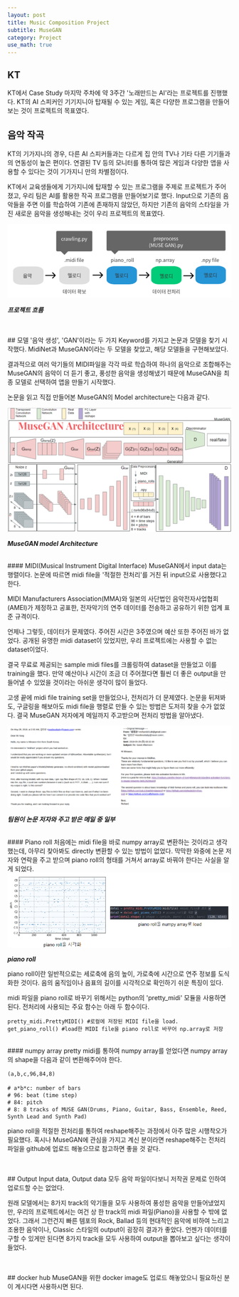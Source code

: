 ```yaml
---
layout: post
title: Music Composition Project
subtitle: MuseGAN
category: Project
use_math: true
---
```


## KT
KT에서 Case Study 마지막 주차에 약 3주간 '노래만드는 AI'라는 프로젝트를 진행했다. KT의 AI 스피커인 기기지니아 탑재될 수 있는 게임, 혹은 다양한 프로그램을 만들어보는 것이 프로젝트의 목표였다.

## 음악 작곡
KT의 기가지니의 경우, 다른 AI 스피커들과는 다르게 집 안의 TV나 기타 다른 기기들과의 연동성이 높은 편이다. 연결된 TV 등의 모니터를 통하여 많은 게임과 다양한 앱을 사용할 수 있다는 것이 기가지니 만의 차별점이다.

KT에서 교육생들에게 기가지니에 탑재할 수 있는 프로그램을 주제로 프로젝트가 주어졌고, 우리 팀은 AI를 활용한 작곡 프로그램을 만들어보기로 했다. Input으로 기존의 음악들을 주면 이를 학습하여 기존에 존재하지 않았던, 하지만 기존의 음악의 스타일을 가진 새로운 음악을 생성해내는 것이 우리 프로젝트의 목표였다.

<img src = '/post_img/180901/musegan_1.png'/>

___프로젝트 흐름___

<br>
<br>
## 모델
'음악 생성', 'GAN'이라는 두 가지 Keyword를 가지고 논문과 모델을 찾기 시작했다. MidiNet과 MuseGAN이라는 두 모델을 찾았고, 해당 모델들을 구현해보았다.

결과적으로 여러 악기들의 MIDI파일을 각각 따로 학습하여 하나의 음악으로 조합해주는 MuseGAN의 음악이 더 듣기 좋고, 풍성한 음악을 생성해냈기 때문에 MuseGAN을 최종 모델로 선택하여 앱을 만들기 시작했다.

논문을 읽고 직접 만들어본 MuseGAN의 Model architecture는 다음과 같다.

<img src = '/post_img/180901/musegan_0.png'/>

___MuseGAN model Architecture___

<br>
#### MIDI(Musical Instrument Digital Interface)
MuseGAN에서 input data는 행렬이다. 논문에 따르면 midi file을 '적절한 전처리'를 거친 뒤 input으로 사용했다고 한다.

MIDI Manufacturers Association(MMA)와 일본의 사단법인 음악전자사업협회(AMEI)가 제정하고 공표한, 전자악기의 연주 데이터를 전송하고 공유하기 위한 업계 표준 규격이다.

언제나 그렇듯, 데이터가 문제였다. 주어진 시간은 3주였으며 예산 또한 주어진 바가 없었다. 공개된 유명한 midi dataset이 있었지만, 우리 프로젝트에는 사용할 수 없는 dataset이었다.

결국 무료로 제공되는 sample midi files를 크롤링하여 dataset을 만들었고 이를 training을 했다. 만약 예산이나 시간이 조금 더 주어졌다면 훨씬 더 좋은 output을 만들어낼 수 있었을 것이라는 아쉬운 생각이 많이 들었다.

고생 끝에 midi file training set을 만들었으나, 전처리가 더 문제였다. 논문을 뒤져봐도, 구글링을 해보아도 midi file을 행렬로 만들 수 있는 방법은 도저히 찾을 수가 없었다. 결국 MuseGAN 저자에게 메일까지 주고받으며 전처리 방법을 알아냈다.

<img src = '/post_img/180901/musegan_2.png'/>

___팀원이 논문 저자와 주고 받은 메일 중 일부___

<br>
#### Piano roll
처음에는 midi file을 바로 numpy array로 변환하는 것이라고 생각했는데, 아무리 찾아봐도 directly 변환할 수 있는 방법이 없었다. 막막한 와중에 논문 저자와 연락을 주고 받으며 piano roll의 형태를 거쳐서 array로 바꿔야 한다는 사실을 알게 되었다.

<img src = '/post_img/180901/musegan_3.png'/>

___piano roll___

piano roll이란 일반적으로는 세로축에 음의 높이, 가로축에 시간으로 연주 정보를 도식화한 것이다. 음의 움직임이나 음표의 길이를 시각적으로 확인하기 쉬운 특징이 있다.

midi 파일을 piano roll로 바꾸기 위해서는 python의 'pretty_midi' 모듈을 사용하면 된다. 전처리에 사용되는 주요 함수는 아래 두 함수이다.

```
pretty_midi.PrettyMIDI() #로컬에 저장된 MIDI file을 load.
get_piano_roll() #load한 MIDI file을 piano roll로 바꾸어 np.array로 저장
```

<br>
#### numpy array
pretty midi를 통하여 numpy array를 얻었다면 numpy array의 shape을 다음과 같이 변환해주어야 한다.

```
(a,b,c,96,84,8)

# a*b*c: number of bars
# 96: beat (time step)
# 84: pitch
# 8: 8 tracks of MUSE GAN(Drums, Piano, Guitar, Bass, Ensemble, Reed, Synth Lead and Synth Pad)
```

piano roll을 적절한 전처리를 통하여 reshape해주는 과정에서 아주 많은 시행착오가 필요했다. 혹시나 MuseGAN에 관심을 가지고 계신 분이라면 reshape해주는 전처리 파일을 github에 업로드 해놓으므로 참고하면 좋을 것 같다.

<br>
<br>
## Output
Input data, Output data 모두 음악 파일이다보니 저작권 문제로 인하여 업로드할 수는 없었다.

원래 모델에서는 8가지 track의 악기들을 모두 사용하여 풍성한 음악을 만들어냈었지만, 우리의 프로젝트에서는 여건 상 한 track의 midi 파일(Piano)을 사용할 수 밖에 없었다. 그래서 그런건지 빠른 템포의 Rock, Ballad 등의 현대적인 음악에 비하여 느리고 조용한 음악이나, Classic 스타일의 output이 굉장히 결과가 좋았다. 언젠가 데이터를 구할 수 있게만 된다면 8가지 track을 모두 사용하여 output을 뽑아보고 싶다는 생각이 들었다.

<br>
<br>
## docker hub
MuseGAN을 위한 docker image도 업로드 해놓았으니 필요하신 분이 계시다면 사용하시면 된다.<br>
<https://hub.docker.com/r/hun1993/mini_musegan/>
